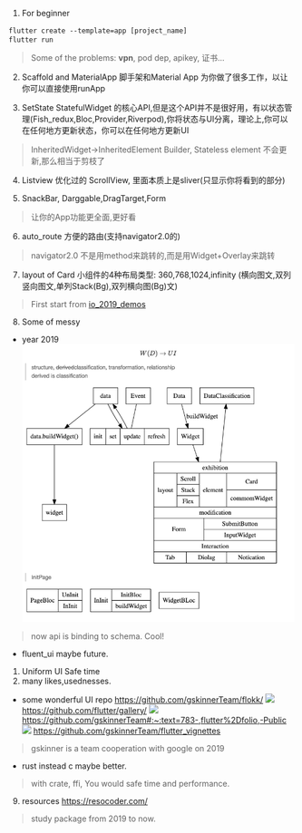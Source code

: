 1. For beginner
```
flutter create --template=app [project_name]
flutter run
```
> Some of the problems:
> **vpn**, pod dep, apikey, 证书...

2. Scaffold and MaterialApp
脚手架和Material App 为你做了很多工作，以让你可以直接使用runApp

3. SetState
StatefulWidget 的核心API,但是这个API并不是很好用，有以状态管理(Fish_redux,Bloc,Provider,Riverpod),你将状态与UI分离，理论上,你可以在任何地方更新状态，你可以在任何地方更新UI
> InheritedWidget->InheritedElement
> Builder,
> Stateless element 不会更新,那么相当于剪枝了

4. Listview
优化过的 ScrollView, 里面本质上是sliver(只显示你将看到的部分)

5. SnackBar, Darggable,DragTarget,Form
> 让你的App功能更全面,更好看

6. auto_route
方便的路由(支持navigator2.0的)
> navigator2.0 不是用method来跳转的,而是用Widget+Overlay来跳转

7. layout of Card
小组件的4种布局类型: 360,768,1024,infinity
(横向图文,双列竖向图文,单列Stack(Bg),双列横向图(Bg)文)
> First start from [io_2019_demos](https://github.com/material-components/material-components-flutter-experimental/tree/develop/io_2019_demos/lib/fortnightly)

8. Some of messy
* year 2019
![arch](architecture.png)
> now api is binding to schema. Cool!
* fluent_ui maybe future.
1. Uniform UI Safe time
2. many likes,usednesses.

* some wonderful UI repo
https://github.com/gskinnerTeam/flokk/
![](https://flutter.gskinner.com/assets/images/tile-flokk.png)
https://github.com/flutter/gallery/
![](https://user-images.githubusercontent.com/6655696/73928238-0d7fcc80-48d3-11ea-8a7e-ea7dc5d6e713.png)
https://github.com/gskinnerTeam#:~:text=783-,flutter%2Dfolio,-Public
![](https://flutter.gskinner.com/assets/images/tile-flutter-folio.png)
https://github.com/gskinnerTeam/flutter_vignettes

> gskinner is a team cooperation with google on 2019
* rust instead c maybe better.
> with crate, ffi, You would safe time and performance.

9. resources
https://resocoder.com/
> study package from 2019 to now.